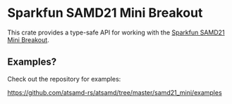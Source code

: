 # Sparkfun SAMD21 Mini Breakout

This crate provides a type-safe API for working with the [Sparkfun SAMD21 Mini Breakout](https://www.sparkfun.com/products/13664).

## Examples?

Check out the repository for examples:

https://github.com/atsamd-rs/atsamd/tree/master/samd21_mini/examples
